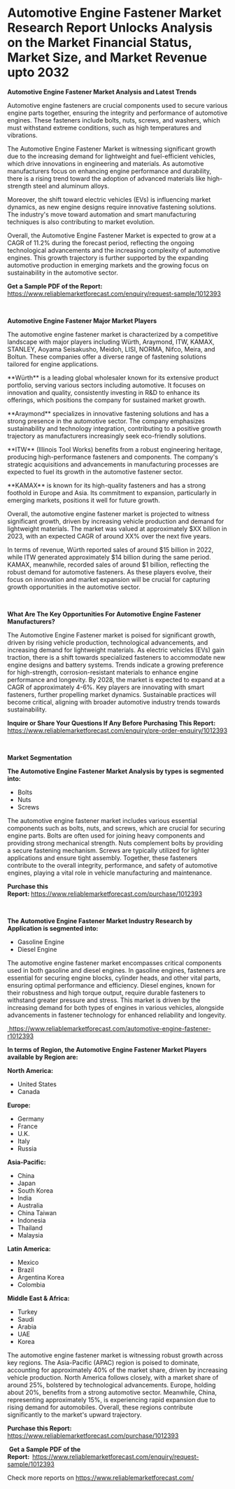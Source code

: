 <p><h1>Automotive Engine Fastener Market Research Report Unlocks Analysis on the Market Financial Status, Market Size, and Market Revenue upto 2032</h1></p><p><strong>Automotive Engine Fastener Market Analysis and Latest Trends</strong></p>
<p><p>Automotive engine fasteners are crucial components used to secure various engine parts together, ensuring the integrity and performance of automotive engines. These fasteners include bolts, nuts, screws, and washers, which must withstand extreme conditions, such as high temperatures and vibrations. </p><p>The Automotive Engine Fastener Market is witnessing significant growth due to the increasing demand for lightweight and fuel-efficient vehicles, which drive innovations in engineering and materials. As automotive manufacturers focus on enhancing engine performance and durability, there is a rising trend toward the adoption of advanced materials like high-strength steel and aluminum alloys.</p><p>Moreover, the shift toward electric vehicles (EVs) is influencing market dynamics, as new engine designs require innovative fastening solutions. The industry's move toward automation and smart manufacturing techniques is also contributing to market evolution.</p><p>Overall, the Automotive Engine Fastener Market is expected to grow at a CAGR of 11.2% during the forecast period, reflecting the ongoing technological advancements and the increasing complexity of automotive engines. This growth trajectory is further supported by the expanding automotive production in emerging markets and the growing focus on sustainability in the automotive sector.</p></p>
<p><strong>Get a Sample PDF of the Report:&nbsp;</strong> <a href="https://www.reliablemarketforecast.com/enquiry/request-sample/1012393?utm_campaign=3310&utm_medium=2&utm_source=Github&utm_content=ia&utm_term=08032025&utm_id=automotive-engine-fastener">https://www.reliablemarketforecast.com/enquiry/request-sample/1012393</a></p>
<p>&nbsp;</p>
<p><strong>Automotive Engine Fastener Major Market Players</strong></p>
<p><p>The automotive engine fastener market is characterized by a competitive landscape with major players including Würth, Araymond, ITW, KAMAX, STANLEY, Aoyama Seisakusho, Meidoh, LISI, NORMA, Nifco, Meira, and Boltun. These companies offer a diverse range of fastening solutions tailored for engine applications.</p><p>**Würth** is a leading global wholesaler known for its extensive product portfolio, serving various sectors including automotive. It focuses on innovation and quality, consistently investing in R&D to enhance its offerings, which positions the company for sustained market growth.</p><p>**Araymond** specializes in innovative fastening solutions and has a strong presence in the automotive sector. The company emphasizes sustainability and technology integration, contributing to a positive growth trajectory as manufacturers increasingly seek eco-friendly solutions.</p><p>**ITW** (Illinois Tool Works) benefits from a robust engineering heritage, producing high-performance fasteners and components. The company's strategic acquisitions and advancements in manufacturing processes are expected to fuel its growth in the automotive fastener sector.</p><p>**KAMAX** is known for its high-quality fasteners and has a strong foothold in Europe and Asia. Its commitment to expansion, particularly in emerging markets, positions it well for future growth.</p><p>Overall, the automotive engine fastener market is projected to witness significant growth, driven by increasing vehicle production and demand for lightweight materials. The market was valued at approximately $XX billion in 2023, with an expected CAGR of around XX% over the next five years.</p><p>In terms of revenue, Würth reported sales of around $15 billion in 2022, while ITW generated approximately $14 billion during the same period. KAMAX, meanwhile, recorded sales of around $1 billion, reflecting the robust demand for automotive fasteners. As these players evolve, their focus on innovation and market expansion will be crucial for capturing growth opportunities in the automotive sector.</p></p>
<p>&nbsp;</p>
<p><strong>What Are The Key Opportunities For Automotive Engine Fastener Manufacturers?</strong></p>
<p><p>The Automotive Engine Fastener market is poised for significant growth, driven by rising vehicle production, technological advancements, and increasing demand for lightweight materials. As electric vehicles (EVs) gain traction, there is a shift towards specialized fasteners to accommodate new engine designs and battery systems. Trends indicate a growing preference for high-strength, corrosion-resistant materials to enhance engine performance and longevity. By 2028, the market is expected to expand at a CAGR of approximately 4-6%. Key players are innovating with smart fasteners, further propelling market dynamics. Sustainable practices will become critical, aligning with broader automotive industry trends towards sustainability.</p></p>
<p><strong>Inquire or Share Your Questions If Any Before Purchasing This Report:</strong> <a href="https://www.reliablemarketforecast.com/enquiry/pre-order-enquiry/1012393?utm_campaign=3310&utm_medium=2&utm_source=Github&utm_content=ia&utm_term=08032025&utm_id=automotive-engine-fastener">https://www.reliablemarketforecast.com/enquiry/pre-order-enquiry/1012393</a></p>
<p>&nbsp;</p>
<p><strong>Market Segmentation</strong></p>
<p><strong>The Automotive Engine Fastener Market Analysis by types is segmented into:</strong></p>
<p><ul><li>Bolts</li><li>Nuts</li><li>Screws</li></ul></p>
<p><p>The automotive engine fastener market includes various essential components such as bolts, nuts, and screws, which are crucial for securing engine parts. Bolts are often used for joining heavy components and providing strong mechanical strength. Nuts complement bolts by providing a secure fastening mechanism. Screws are typically utilized for lighter applications and ensure tight assembly. Together, these fasteners contribute to the overall integrity, performance, and safety of automotive engines, playing a vital role in vehicle manufacturing and maintenance.</p></p>
<p><strong>Purchase this Report:&nbsp;</strong><a href="https://www.reliablemarketforecast.com/purchase/1012393?utm_campaign=3310&utm_medium=2&utm_source=Github&utm_content=ia&utm_term=08032025&utm_id=automotive-engine-fastener">https://www.reliablemarketforecast.com/purchase/1012393</a></p>
<p>&nbsp;</p>
<p><strong>The Automotive Engine Fastener Market Industry Research by Application is segmented into:</strong></p>
<p><ul><li>Gasoline Engine</li><li>Diesel Engine</li></ul></p>
<p><p>The automotive engine fastener market encompasses critical components used in both gasoline and diesel engines. In gasoline engines, fasteners are essential for securing engine blocks, cylinder heads, and other vital parts, ensuring optimal performance and efficiency. Diesel engines, known for their robustness and high torque output, require durable fasteners to withstand greater pressure and stress. This market is driven by the increasing demand for both types of engines in various vehicles, alongside advancements in fastener technology for enhanced reliability and longevity.</p></p>
<p><a href="https://www.reliablemarketforecast.com/automotive-engine-fastener-r1012393?utm_campaign=3310&utm_medium=2&utm_source=Github&utm_content=ia&utm_term=08032025&utm_id=automotive-engine-fastener">&nbsp;https://www.reliablemarketforecast.com/automotive-engine-fastener-r1012393</a></p>
<p><strong>In terms of Region, the Automotive Engine Fastener Market Players available by Region are:</strong></p>
<p>
    <p> <strong> North America: </strong>
        <ul>
            <li>United States</li>
            <li>Canada</li>
        </ul>
        </p> 
    <p> <strong> Europe: </strong>
        <ul>
            <li>Germany</li>
            <li>France</li>
            <li>U.K.</li>
            <li>Italy</li>
            <li>Russia</li>
        </ul>
        </p> 
    <p> <strong> Asia-Pacific: </strong>
        <ul>
            <li>China</li>
            <li>Japan</li>
            <li>South Korea</li>
            <li>India</li>
            <li>Australia</li>
            <li>China Taiwan</li>
            <li>Indonesia</li>
            <li>Thailand</li>
            <li>Malaysia</li>
        </ul>
        </p> 
    <p> <strong> Latin America: </strong>
        <ul>
            <li>Mexico</li>
            <li>Brazil</li>
            <li>Argentina Korea</li>
            <li>Colombia</li>
        </ul>
        </p> 
    <p> <strong> Middle East & Africa: </strong>
        <ul>
            <li>Turkey</li>
            <li>Saudi</li>
            <li>Arabia</li>
            <li>UAE</li>
            <li>Korea</li>
        </ul>
    </p>
    </p>
<p><p>The automotive engine fastener market is witnessing robust growth across key regions. The Asia-Pacific (APAC) region is poised to dominate, accounting for approximately 40% of the market share, driven by increasing vehicle production. North America follows closely, with a market share of around 25%, bolstered by technological advancements. Europe, holding about 20%, benefits from a strong automotive sector. Meanwhile, China, representing approximately 15%, is experiencing rapid expansion due to rising demand for automobiles. Overall, these regions contribute significantly to the market's upward trajectory.</p></p>
<p><strong>Purchase this Report: </strong><a href="https://www.reliablemarketforecast.com/purchase/1012393?utm_campaign=3310&utm_medium=2&utm_source=Github&utm_content=ia&utm_term=08032025&utm_id=automotive-engine-fastener">https://www.reliablemarketforecast.com/purchase/1012393</a></p>
<p>&nbsp;<strong>Get a Sample PDF of the Report:&nbsp;&nbsp;</strong><a href="https://www.reliablemarketforecast.com/enquiry/request-sample/1012393?utm_campaign=3310&utm_medium=2&utm_source=Github&utm_content=ia&utm_term=08032025&utm_id=automotive-engine-fastener">https://www.reliablemarketforecast.com/enquiry/request-sample/1012393</a></p>
<p><strong></strong></p>
<p>Check more reports on <a href="https://www.reliablemarketforecast.com/?utm_campaign=3310&utm_medium=2&utm_source=Github&utm_content=ia&utm_term=08032025&utm_id=automotive-engine-fastener">https://www.reliablemarketforecast.com/</a></p>